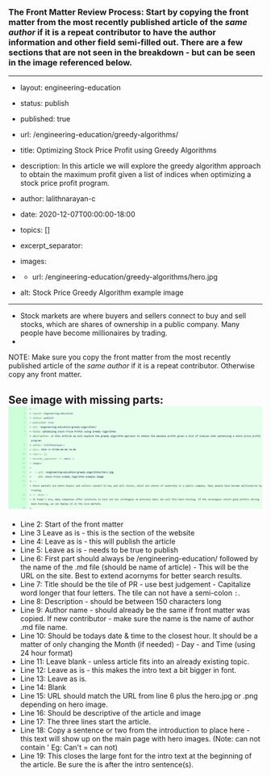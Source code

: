 ### The Front Matter Review Process: Start by copying the front matter from the most recently published article of the *same author* if it is a repeat contributor to have the author information and other field semi-filled out. There are a few sections that are not seen in the breakdown - but can be seen in the image referenced below.
 ---
- layout: engineering-education
- status: publish
- published: true
- url: /engineering-education/greedy-algorithms/
- title: Optimizing Stock Price Profit using Greedy Algorithms
- description: In this article we will explore the greedy algorithm approach to obtain the maximum profit given a list of indices when optimizing a stock price profit program.
- author: lalithnarayan-c
- date: 2020-12-07T00:00:00-18:00
- topics: []
- excerpt_separator: <!--more-->
- images:

-  - url: /engineering-education/greedy-algorithms/hero.jpg
-    alt: Stock Price Greedy Algorithm example image
- ---
- Stock markets are where buyers and sellers connect to buy and sell stocks, which are shares of ownership in a public company. Many people have become millionaires by trading.
- <!--more-->

NOTE: Make sure you copy the front matter from the most recently published article of the *same author* if it is a repeat contributor. Otherwise copy any front matter.

See image with missing parts:
![Front Matter Image](/images/frontmatter.JPG)
---

- Line 2: Start of the front matter
- Line 3  Leave as is - this is the section of the website
- Line 4: Leave as is - this will publish the article
- Line 5: Leave as is - needs to be true to publish
- Line 6: First part should always be /engineering-education/ followed by the name of the .md file (should be name of article) - This will be the URL on the site. Best to extend acornyms for better search results.
- Line 7: Title should be the tile of PR - use best judgement - Capitalize word longer that four letters. The tile can not have a semi-colon `:`.
- Line 8: Description - should be between 150 characters long
- Line 9: Author name - should already be the same if front matter was copied. If new contributor - make sure the name is the name of author .md file name.
- Line 10: Should be todays date & time to the closest hour. It should be a matter of only changing the Month (if needed) - Day - and Time (using 24 hour format)
- Line 11: Leave blank - unless article fits into an already existing topic.
- Line 12: Leave as is - this makes the intro text a bit bigger in font.
- Line 13: Leave as is.
- Line 14: Blank
- Line 15: URL should match the URL from line 6 plus the hero.jpg or .png depending on hero image.
- Line 16: Should be descriptive of the article and image
- Line 17: The three lines start the article.
- Line 18: Copy a sentence or two from the introduction to place here - this text will show up on the main page with hero images. (Note: can not contain ' Eg: Can't = can not)
- Line 19: This closes the large font for the intro text at the beginning of the article. Be sure the <!--more--> is after the intro sentence(s).
